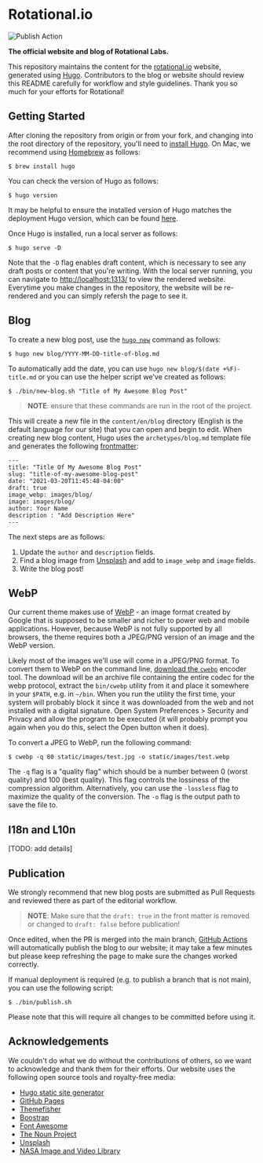 # Rotational.io

![Publish Action](https://github.com/rotationalio/rotational.io/actions/workflows/publish.yml/badge.svg)

**The official website and blog of Rotational Labs.**

This repository maintains the content for the [rotational.io](https://rotational.io/) website, generated using [Hugo](https://gohugo.io/). Contributors to the blog or website should review this README carefully for workflow and style guidelines. Thank you so much for your efforts for Rotational!

## Getting Started

After cloning the repository from origin or from your fork, and changing into the root directory of the repository, you'll need to [install Hugo](https://gohugo.io/getting-started/installing/). On Mac, we recommend using [Homebrew](https://brew.sh/) as follows:

```
$ brew install hugo
```

You can check the version of Hugo as follows:

```
$ hugo version
```

It may be helpful to ensure the installed version of Hugo matches the deployment Hugo version, which can be found [here](https://github.com/rotationalio/rotational.io/blob/main/.github/workflows/publish.yml#L17).

Once Hugo is installed, run a local server as follows:

```
$ hugo serve -D
```

Note that the `-D` flag enables draft content, which is necessary to see any draft posts or content that you're writing. With the local server running, you can navigate to [http://localhost:1313/](http://localhost:1313/) to view the rendered website. Everytime you make changes in the repository, the website will be re-rendered and you can simply refersh the page to see it.

## Blog

To create a new blog post, use the [`hugo new`](https://gohugo.io/commands/hugo_new/#readout) command as follows:

```
$ hugo new blog/YYYY-MM-DD-title-of-blog.md
```

To automatically add the date, you can use `hugo new blog/$(date +%F)-title.md` or you can use the helper script we've created as follows:

```
$ ./bin/new-blog.sh "Title of My Awesome Blog Post"
```

> **NOTE**: ensure that these commands are run in the root of the project.

This will create a new file in the `content/en/blog` directory (English is the default language for our site) that you can open and begin to edit. When creating new blog content, Hugo uses the `archetypes/blog.md` template file and generates the following [frontmatter](https://gohugo.io/content-management/front-matter#readout):

```
---
title: "Title Of My Awesome Blog Post"
slug: "title-of-my-awesome-blog-post"
date: "2021-03-20T11:45:48-04:00"
draft: true
image_webp: images/blog/
image: images/blog/
author: Your Name
description : "Add Description Here"
---
```

The next steps are as follows:

1. Update the `author` and `description` fields.
2. Find a blog image from [Unsplash](https://unsplash.com/collections/63030615/rotational-website) and add to `image_webp` and `image` fields.
3. Write the blog post!

## WebP

Our current theme makes use of [WebP](https://developers.google.com/speed/webp) - an image format created by Google that is supposed to be smaller and richer to power web and mobile applications. However, because WebP is not fully supported by all browsers, the theme requires both a JPEG/PNG version of an image and the WebP version.

Likely most of the images we'll use will come in a JPEG/PNG format. To convert them to WebP on the command line, [download the `cwebp`](https://developers.google.com/speed/webp/download) encoder tool. The download will be an archive file containing the entire codec for the webp protocol, extract the `bin/cwebp` utility from it and place it somewhere in your `$PATH`, e.g. in `~/bin`. When you run the utility the first time, your system will probably block it since it was downloaded from the web and not installed with a digital signature. Open System Preferences > Security and Privacy and allow the program to be executed (it will probably prompt you again when you do this, select the Open button when it does).

To convert a JPEG to WebP, run the following command:

```
$ cwebp -q 80 static/images/test.jpg -o static/images/test.webp
```

The `-q` flag is a "quality flag" which should be a number between 0 (worst quality) and 100 (best quality). This flag controls the lossiness of the compression algorithm. Alternatively, you can use the `-lossless` flag to maximize the quality of the conversion. The `-o` flag is the output path to save the file to.

## I18n and L10n

[TODO: add details]

## Publication

We strongly recommend that new blog posts are submitted as Pull Requests and reviewed there as part of the editorial workflow.

> **NOTE**: Make sure that the `draft: true` in the front matter is removed or changed to `draft: false` before publication!

Once edited, when the PR is merged into the main branch, [GitHub Actions](https://github.com/rotationalio/rotational.io/actions) will automatically publish the blog to our website; it may take a few minutes but please keep refreshing the page to make sure the changes worked correctly.

If manual deployment is required (e.g. to publish a branch that is not main), you can use the following script:

```
$ ./bin/publish.sh
```

Please note that this will require all changes to be committed before using it.

## Acknowledgements

We couldn't do what we do without the contributions of others, so we want to acknowledge and thank them for their efforts. Our website uses the following open source tools and royalty-free media:

- [Hugo static site generator](https://gohugo.io/)
- [GitHub Pages](https://pages.github.com/)
- [Themefisher](https://themefisher.com/)
- [Boostrap](https://getbootstrap.com/)
- [Font Awesome](https://fontawesome.com/)
- [The Noun Project](https://thenounproject.com/)
- [Unsplash](https://unsplash.com/)
- [NASA Image and Video Library](https://images.nasa.gov/)